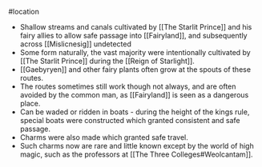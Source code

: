 #location
* Shallow streams and canals cultivated by [[The Starlit Prince]] and his fairy allies to allow safe passage into [[Fairyland]], and subsequently across [[Mislicnesig]] undetected
* Some form naturally, the vast majority were intentionally cultivated by [[The Starlit Prince]] during the [[Reign of Starlight]].
* [[Gaebyryen]] and other fairy plants often grow at the spouts of these routes.
* The routes sometimes still work though not always, and are often avoided by the common man, as [[Fairyland]] is seen as a dangerous place.
* Can be waded or ridden in boats - during the height of the kings rule, special boats were constructed which granted consistent and safe passage.
* Charms were also made which granted safe travel.
* Such charms now are rare and little known except by the world of high magic, such as the professors at [[The Three Colleges#Weolcantam]].